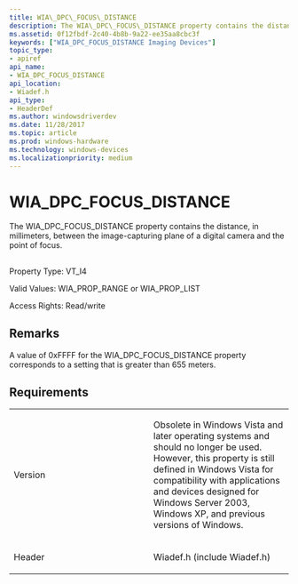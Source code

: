 ```yaml
---
title: WIA\_DPC\_FOCUS\_DISTANCE
description: The WIA\_DPC\_FOCUS\_DISTANCE property contains the distance, in millimeters, between the image-capturing plane of a digital camera and the point of focus.
ms.assetid: 0f12fbdf-2c40-4b8b-9a22-ee35aa8cbc3f
keywords: ["WIA_DPC_FOCUS_DISTANCE Imaging Devices"]
topic_type:
- apiref
api_name:
- WIA_DPC_FOCUS_DISTANCE
api_location:
- Wiadef.h
api_type:
- HeaderDef
ms.author: windowsdriverdev
ms.date: 11/28/2017
ms.topic: article
ms.prod: windows-hardware
ms.technology: windows-devices
ms.localizationpriority: medium
---
```


# WIA\_DPC\_FOCUS\_DISTANCE


The WIA\_DPC\_FOCUS\_DISTANCE property contains the distance, in millimeters, between the image-capturing plane of a digital camera and the point of focus.

## <span id="ddk_wia_dpc_focus_distance_si"></span><span id="DDK_WIA_DPC_FOCUS_DISTANCE_SI"></span>


Property Type: VT\_I4

Valid Values: WIA\_PROP\_RANGE or WIA\_PROP\_LIST

Access Rights: Read/write

Remarks
-------

A value of 0xFFFF for the WIA\_DPC\_FOCUS\_DISTANCE property corresponds to a setting that is greater than 655 meters.

Requirements
------------

<table>
<colgroup>
<col width="50%" />
<col width="50%" />
</colgroup>
<tbody>
<tr class="odd">
<td><p>Version</p></td>
<td><p>Obsolete in Windows Vista and later operating systems and should no longer be used. However, this property is still defined in Windows Vista for compatibility with applications and devices designed for Windows Server 2003, Windows XP, and previous versions of Windows.</p></td>
</tr>
<tr class="even">
<td><p>Header</p></td>
<td>Wiadef.h (include Wiadef.h)</td>
</tr>
</tbody>
</table>

 

 





